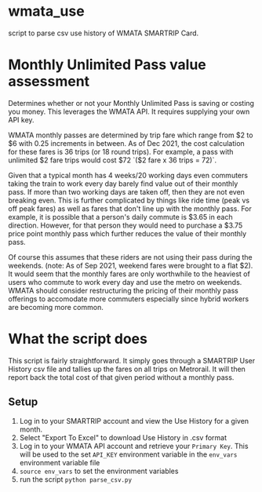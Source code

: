 # wmata_use

script to parse csv use history of WMATA SMARTRIP Card.

# Monthly Unlimited Pass value assessment
Determines whether or not your Monthly Unlimited Pass is saving or costing you
money. This leverages the WMATA API. It requires supplying your own API key.

WMATA monthly passes are determined by trip fare which range from $2 to $6 with
0.25 increments in between. As of Dec 2021, the cost calculation for these fares
is 36 trips (or 18 round trips). For example, a pass with unlimited $2 fare
trips would cost $72 `($2 fare x 36 trips = 72)`. 

Given that a typical month has 4 weeks/20 working days even commuters taking the
train to work every day barely find value out of their monthly pass. If more
than two working days are taken off, then they are not even breaking even. This
is further complicated by things like ride time (peak vs off peak fares) as well
as fares that don't line up with the monthly pass. For example, it is possible
that a person's daily commute is $3.65 in each direction. However, for that
person they would need to purchase a $3.75 price point monthly pass which
further reduces the value of their monthly pass.

Of course this assumes that these riders are not using their pass during the
weekends. (note: As of Sep 2021, weekend fares were brought to a flat $2). It
would seem that the monthly fares are only worthwhile to the heaviest of users
who commute to work every day and use the metro on weekends.  WMATA should
consider restructuring the pricing of their monthly pass offerings to accomodate
more commuters especially since hybrid workers are becoming more common.

# What the script does
This script is fairly straightforward. It simply goes through a SMARTRIP User
History csv file and tallies up the fares on all trips on Metrorail. It will
then report back the total cost of that given period without a monthly pass.

## Setup
  1. Log in to your SMARTRIP account and view the Use History for a given month. 
  2. Select "Export To Excel" to download Use History in .csv format 
  3. Log in to your WMATA API account and retrieve your `Primary Key`. This will
  be used to the set `API_KEY` environment variable in the `env_vars`
  environment variable file
  4. `source env_vars` to set the environment variables
  5. run the script `python parse_csv.py`